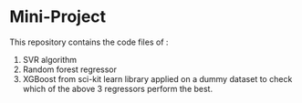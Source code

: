 # Mini-Project
This repository contains the code files of :
1. SVR algorithm
2. Random forest regressor
3. XGBoost
from sci-kit learn library applied on a dummy dataset to check
which of the above 3 regressors perform the best.
